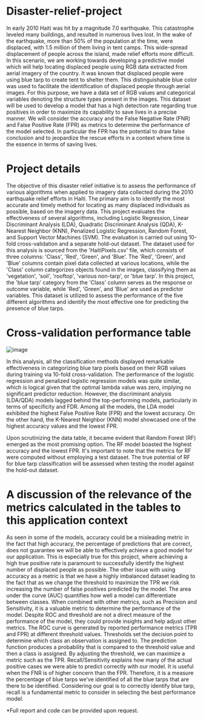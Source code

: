 # Disaster-relief-project

In early 2010 Haiti was hit by a magnitude 7.0 earthquake. This catastrophe leveled many buildings, and resulted in numerous lives lost. In the wake of the earthquake, more than 50% of the population at the time, were displaced, with 1.5 million of them living in tent camps. This wide-spread displacement of people across the island, made relief efforts more difficult. 
In this scenario, we are working towards developing a predictive model which will help locating displaced people using RGB data extracted from aerial imagery of the country. It was known that displaced people were using blue tarp to create tent to shelter them. This distinguishable blue color was used to facilitate the identification of displaced people through aerial images.  For this purpose, we have a data set of RGB values and categorical variables denoting the structure types present in the images.  This dataset will be used to develop a model that has a high detection rate regarding true positives in order to maximize its capability to save lives in a precise manner. We will consider the accuracy and the False Negative Rate (FNR) and False Positive Rate (FPR) as metrics to determine the performance of the model selected. In particular the FPR has the potential to draw false conclusion and to jeopardize the rescue efforts in a context where time is the essence in terms of saving lives. 

# Project details

The objective of this disaster relief initiative is to assess the performance of various algorithms when applied to imagery data collected during the 2010 earthquake relief efforts in Haiti. The primary aim is to identify the most accurate and timely method for locating as many displaced individuals as possible, based on the imagery data. 
This project evaluates the effectiveness of several algorithms, including Logistic Regression, Linear Discriminant Analysis (LDA), Quadratic Discriminant Analysis (QDA), K-Nearest Neighbor (KNN), Penalized Logistic Regression, Random Forest, and Support Vector Machines (SVM). The evaluation is carried out using 10-fold cross-validation and a separate hold-out dataset. The dataset used for this analysis is sourced from the 'HaitiPixels.csv' file, which consists of three columns: 'Class', 'Red', 'Green', and 'Blue'. The 'Red', 'Green', and 'Blue' columns contain pixel data collected at various locations, while the 'Class' column categorizes objects found in the images, classifying them as 'vegetation', 'soil', 'rooftop', 'various non-tarp', or 'blue tarp'. In this project, the 'blue tarp' category from the 'Class' column serves as the response or outcome variable, while 'Red', 'Green', and 'Blue' are used as predictor variables. This dataset is utilized to assess the performance of the five different algorithms and identify the most effective one for predicting the presence of blue tarps.

# Cross-validation performance table
![image](https://github.com/ambroso0/Disaster-relief-project/assets/38117605/e2364858-9914-4b74-828e-9a85f3354071)

In this analysis, all the classification methods displayed remarkable effectiveness in categorizing blue tarp pixels based on their RGB values during training via 10-fold cross-validation. The performance of the logistic regression and penalized logistic regression models was quite similar, which is logical given that the optimal lambda value was zero, implying no significant predictor reduction.
However, the discriminant analysis (LDA/QDA) models lagged behind the top-performing models, particularly in terms of specificity and FDR. Among all the models, the LDA model exhibited the highest False Positive Rate (FPR) and the lowest accuracy. On the other hand, the K-Nearest Neighbor (KNN) model showcased one of the highest accuracy values and the lowest FPR.

Upon scrutinizing the data table, it became evident that Random Forest (RF) emerged as the most promising option. The RF model boasted the highest accuracy and the lowest FPR. It's important to note that the metrics for RF were computed without employing a test dataset. The true potential of RF for blue tarp classification will be assessed when testing the model against the hold-out dataset.

# A discussion of the relevance of the metrics calculated in the tables to this application context

As seen in some of the models, accuracy could be a misleading metric in the fact that high accuracy, the percentage of predictions that are correct, does not guarantee we will be able to effectively achieve a good model for our application. This is especially true for this project, where achieving a high true positive rate is paramount to successfully identify the highest number of displaced people as possible. The other issue with using accuracy as a metric is that we have a highly imbalanced dataset leading to the fact that as we change the threshold to maximize the TPR we risk increasing the number of false positives predicted by the model.
The area under the curve (AUC) quantifies how well a model can differentiate between classes. When combined with other metrics, such as Precision and Sensitivity, it is a valuable metric to determine the performance of the model.
Despite ROC and threshold are not a direct measure of the performance of the model, they could provide insights and help adjust other metrics. The ROC curve is generated by reported performance metrics (TPR and FPR) at different threshold values. Thresholds set the decision point to determine which class an observation is assigned to. The prediction function produces a probability that is compared to the threshold value and then a class is assigned. By adjusting the threshold, we can maximize a metric such as the TPR.
Recall/Sensitivity explains how many of the actual positive cases we were able to predict correctly with our model. It is useful when the FNR is of higher concern than the FPR. Therefore, it is a measure the percentage of blue tarps we’ve identified of all the blue tarps that are there to be identified. Considering our goal is to correctly identify blue tarp, recall is a fundamental metric to consider in selecting the best performance model.


*Full report and code can be provided upon request. 
